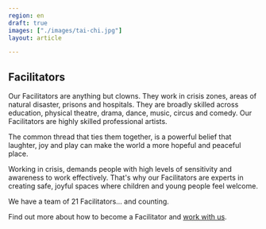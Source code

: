 ```yaml
---
region: en
draft: true
images: ["./images/tai-chi.jpg"]
layout: article

---
```


## Facilitators

Our Facilitators are anything but clowns. They work in crisis zones, areas of natural disaster,
prisons and hospitals. They are broadly skilled across education, physical theatre, drama, dance, music, circus and comedy. Our Facilitators are highly skilled professional artists.

The common thread that ties them together, is a powerful belief that laughter, joy and play can make the world a more hopeful and peaceful place.

Working in crisis, demands people with high levels of sensitivity and awareness to work effectively. That's why our Facilitators are experts in creating safe, joyful spaces where children and young people feel welcome.

We have a team of 21 Facilitators&hellip; and counting.

Find out more about how to become a Facilitator and [work with us](/support-us#work-with-us).

<!--
Mauw:
- programme leaders
- facilitator trainers
-->
